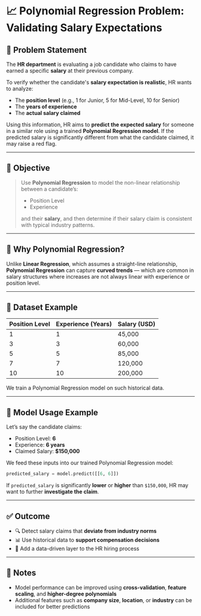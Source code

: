 # 📈 Polynomial Regression Problem: Validating Salary Expectations

## 🧩 Problem Statement

The **HR department** is evaluating a job candidate who claims to have earned a specific **salary** at their previous company.

To verify whether the candidate's **salary expectation is realistic**, HR wants to analyze:

- The **position level** (e.g., 1 for Junior, 5 for Mid-Level, 10 for Senior)
- The **years of experience**
- The **actual salary claimed**

Using this information, HR aims to **predict the expected salary** for someone in a similar role using a trained **Polynomial Regression model**. If the predicted salary is significantly different from what the candidate claimed, it may raise a red flag.

---

## 🎯 Objective

> Use **Polynomial Regression** to model the non-linear relationship between a candidate’s:
> - Position Level
> - Experience
> 
> and their **salary**, and then determine if their salary claim is consistent with typical industry patterns.

---

## 📌 Why Polynomial Regression?

Unlike **Linear Regression**, which assumes a straight-line relationship, **Polynomial Regression** can capture **curved trends** — which are common in salary structures where increases are not always linear with experience or position level.

---

## 🧪 Dataset Example

| Position Level | Experience (Years) | Salary (USD) |
|----------------|--------------------|--------------|
| 1              | 1                  | 45,000       |
| 3              | 3                  | 60,000       |
| 5              | 5                  | 85,000       |
| 7              | 7                  | 120,000      |
| 10             | 10                 | 200,000      |

We train a Polynomial Regression model on such historical data.

---

## 🤖 Model Usage Example

Let’s say the candidate claims:
- Position Level: **6**
- Experience: **6 years**
- Claimed Salary: **$150,000**

We feed these inputs into our trained Polynomial Regression model:

```python
predicted_salary = model.predict([[6, 6]])
```

If `predicted_salary` is significantly **lower** or **higher** than `$150,000`, HR may want to further **investigate the claim**.

---

## ✅ Outcome

- 🔍 Detect salary claims that **deviate from industry norms**
- 📊 Use historical data to **support compensation decisions**
- 🧠 Add a data-driven layer to the HR hiring process

---

## 📂 Notes

- Model performance can be improved using **cross-validation**, **feature scaling**, and **higher-degree polynomials**
- Additional features such as **company size**, **location**, or **industry** can be included for better predictions

